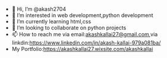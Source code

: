 - 👋 Hi, I’m @akash2704
- 👀 I’m interested in web development,python development
- 🌱 I’m currently learning html,css
- 💞️ I’m looking to collaborate on python projects
- 📫 How to reach me via email:akashkallai27@gmail.com,via linkdin:https://www.linkedin.com/in/akash-kallai-979a081ba/
- My Portfolio:https://akashkallai27.wixsite.com/akashkallai

<!---
akash2704/akash2704 is a ✨ special ✨ repository because its `README.md` (this file) appears on your GitHub profile.
You can click the Preview link to take a look at your changes.
--->
